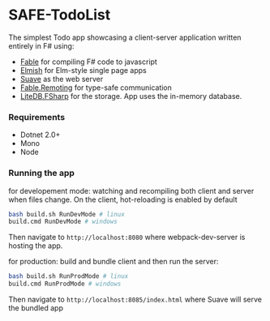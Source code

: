 # SAFE-TodoList

The simplest Todo app showcasing a client-server application written entirely in F# using:
 - [Fable](https://github.com/fable-compiler/Fable) for compiling F# code to javascript
 - [Elmish](https://github.com/fable-elmish/elmish) for Elm-style single page apps
 - [Suave](https://github.com/SuaveIO/suave) as the web server
 - [Fable.Remoting](https://github.com/Zaid-Ajaj/Fable.Remoting) for type-safe communication
 - [LiteDB.FSharp](https://github.com/Zaid-Ajaj/LiteDB.FSharp) for the storage. App uses the in-memory database. 

### Requirements
 - Dotnet 2.0+
 - Mono
 - Node

### Running the app
for developement mode: watching and recompiling both client and server when files change. On the client, hot-reloading is enabled by default

```sh
bash build.sh RunDevMode # linux
build.cmd RunDevMode # windows
```
Then navigate to `http://localhost:8080` where webpack-dev-server is hosting the app.


for production: build and bundle client and then run the server:
```sh
bash build.sh RunProdMode # linux
build.cmd RunProdMode # windows
```
Then navigate to `http://localhost:8085/index.html` where Suave will serve the bundled app 